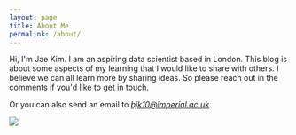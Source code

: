 ```yaml
---
layout: page
title: About Me
permalink: /about/
---
```

Hi, I'm Jae Kim. I am an aspiring data scientist based in London. This blog is about some aspects of my learning that I would like to share with others.
I believe we can all learn more by sharing ideas. So please reach out in the comments if you'd like to get in touch.

Or you can also send an email to *bjk10@imperial.ac.uk*.

![](https://res.cloudinary.com/dbxctsqiw/image/upload/v1617581098/profile_crop_ctsltw.jpg)
